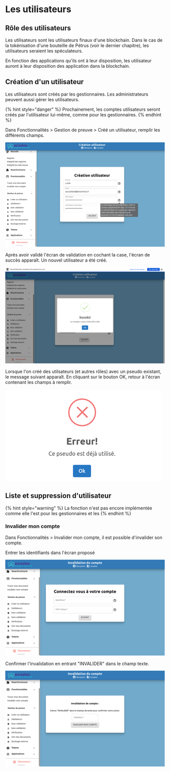 # Les utilisateurs

## Rôle des utilisateurs

Les utilisateurs sont les utilisateurs finaux d'une blockchain. Dans le cas de la tokénisation d'une bouteille de Pétrus \(voir le dernier chapitre\), les utilisateurs seraient les spéculateurs.

En fonction des applications qu'ils ont à leur disposition, les utilisateur auront à leur disposition des application dans la blockchain.

## Création d'un utilisateur

Les utilisateurs sont créés par les gestionnaires. Les administrateurs peuvent aussi gérer les utilisateurs.

{% hint style="danger" %}
Prochainement, les comptes utilisateurs seront créés par l'utilisateur lui-même, comme pour les gestionnaires.
{% endhint %}

Dans Fonctionnalités &gt; Gestion de preuve &gt; Créé un utilisateur, remplir les différents champs.

![Dans Fonctionnalit&#xE9;s &amp;gt; Gestion de preuve &amp;gt; Cr&#xE9;&#xE9; un utilisateur](../.gitbook/assets/v19_utilisateur-creation.png)

Après avoir validé l'écran de validation en cochant la case, l'écran de succès apparaît. Un nouvel utilisateur a été créé.

![](../.gitbook/assets/v19-utilisateur-succes.png)

Lorsque l'on créé des utilsateurs \(et autres rôles\) avec un pseudo existant, le message suivant apparaît. En cliquant sur le bouton OK, retour à l'écran contenant les champs à remplir.

![](../.gitbook/assets/v19-pseudo-deja-utilise.png)

## Liste et suppression d'utilisateur

{% hint style="warning" %}
La fonction n'est pas encore implémentée comme elle l'est pour les gestionnaires et les
{% endhint %}

### Invalider mon compte

Dans Fonctionnalités &gt; Invalider mon compte, il est possible d'invalider son compte.

Entrer les identifiants dans l'écran proposé

![Dans Fonctionnalit&#xE9;s &amp;gt; Invalider mon compte, entrer l&apos;identification. ](../.gitbook/assets/v19-invalider-compte-ecran.png)

Confirmer l'invalidation en entrant "INVALIDER" dans le champ texte.

![Confirmer l&apos;invalidation du compte.](../.gitbook/assets/v19-invalider-compte-confirmer%20%281%29%20%282%29%20%283%29%20%283%29%20%282%29.png)

